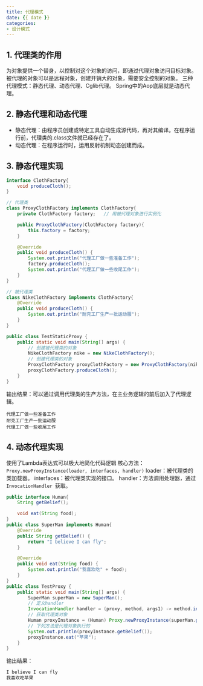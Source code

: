 ```yaml
---
title: 代理模式
date: {{ date }}
categories:
- 设计模式
---
```


## 1. 代理类的作用
为对象提供一个替身，以控制对这个对象的访问，即通过代理对象访问目标对象。
被代理的对象可以是远程对象，创建开销大的对象，需要安全控制的对象。
三种代理模式：静态代理、动态代理、Cglib代理。
Spring中的Aop底层就是动态代理。
## 2. 静态代理和动态代理
- 静态代理：由程序员创建或特定工具自动生成源代码，再对其编译。在程序运行前，代理类的.class文件就已经存在了。
- 动态代理：在程序运行时，运用反射机制动态创建而成。
## 3. 静态代理实现
```java
interface ClothFactory{
    void produceCloth();
}

// 代理类
class ProxyClothFactory implements ClothFactory{
    private ClothFactory factory;   // 用被代理对象进行实例化

    public ProxyClothFactory(ClothFactory factory){
        this.factory = factory;
    }

    @Override
    public void produceCloth() {
        System.out.println("代理工厂做一些准备工作");
        factory.produceCloth();
        System.out.println("代理工厂做一些收尾工作");
    }
}

// 被代理类
class NikeClothFactory implements ClothFactory{
    @Override
    public void produceCloth() {
        System.out.println("耐克工厂生产一批运动服");
    }
}

public class TestStaticProxy {
    public static void main(String[] args) {
        // 创建被代理类的对象
        NikeClothFactory nike = new NikeClothFactory();
        // 创建代理类的对象
        ProxyClothFactory proxyClothFactory = new ProxyClothFactory(nike);
        proxyClothFactory.produceCloth();
    }
}
```
输出结果：可以通过调用代理类的生产方法，在主业务逻辑的前后加入了代理逻辑。
```
代理工厂做一些准备工作
耐克工厂生产一批运动服
代理工厂做一些收尾工作
```
## 4. 动态代理实现
使用了Lambda表达式可以极大地简化代码逻辑
核心方法：`Proxy.newProxyInstance(loader, interfaces, handler)`
loader：被代理类的类加载器。
interfaces：被代理类实现的接口。
handler：方法调用处理器，通过`InvocationHandler `获取。
```java
public interface Human{
    String getBelief();

    void eat(String food);
}
public class SuperMan implements Human{
    @Override
    public String getBelief() {
        return "I believe I can fly";
    }

    @Override
    public void eat(String food) {
        System.out.println("我喜欢吃" + food);
    }
}
public class TestProxy {
    public static void main(String[] args) {
        SuperMan superMan = new SuperMan();
        // 定义handler
        InvocationHandler handler = (proxy, method, args1) -> method.invoke(superMan, args1);
        // 获取代理类对象
        Human proxyInstance = (Human) Proxy.newProxyInstance(superMan.getClass().getClassLoader(), superMan.getClass().getInterfaces(), handler);
        // 下列方法是代理对象执行的
        System.out.println(proxyInstance.getBelief());
        proxyInstance.eat("苹果");
    }
}
```
输出结果：
```java
I believe I can fly
我喜欢吃苹果
```